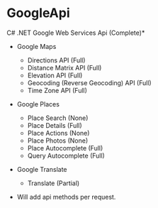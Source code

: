 GoogleApi
=========

C# .NET Google Web Services Api (Complete)*


* Google Maps
  * Directions API (Full)
  * Distance Matrix API (Full)
  * Elevation API (Full)
  * Geocoding (Reverse Geocoding) API (Full)
  * Time Zone API (Full)


* Google Places
  * Place Search (None)
  * Place Details (Full)
  * Place Actions (None)
  * Place Photos (None)
  * Place Autocomplete (Full)
  * Query Autocomplete (Full)


* Google Translate 
  * Translate (Partial)


* Will add api methods per request.
